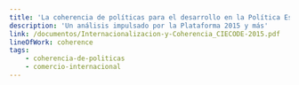```yaml
---
title: 'La coherencia de políticas para el desarrollo en la Política Española de Internacionalización de la Empresa'
description: 'Un análisis impulsado por la Plataforma 2015 y más'
link: /documentos/Internacionalizacion-y-Coherencia_CIECODE-2015.pdf
lineOfWork: coherence
tags:
    - coherencia-de-politicas
    - comercio-internacional
---
```


